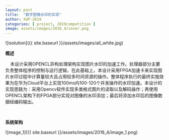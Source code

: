 ```yaml
---
layout: post
title:  "数字图像水印的实现"
author: XUP-2019
categories: [ project, 2019competition ]
image: assets/images/2018_4/cover.png
---
```


![isolution]({{ site.baseurl }}/assets/images/all_white.jpg)

**概述**

&nbsp;&nbsp;&nbsp;&nbsp;本设计采用OPENCL异构处理架构实现图片水印的加速工作。处理器部分主要负责整体程序的控制与运行逻辑，在此基础上，本设计采用FPGA加速卡来实现图片水印过程中计算量较大且占用较多时间资源的操作。整体程序执行的最终实施效果为在华为Cloud平台上实现100ms内100-120个并发操作的水印加速。本设计的实现思路为：采用Opencv软件实现多类格式图片的读取以及解码操作；再使用OPENCL架构下的FPGA部分实现对图像的水印添加；最后将添加水印后的图像数据经编码输出。

&nbsp;

**系统架构**

![image_1]({{ site.baseurl }}/assets/images/2018_4/image_1.png)
